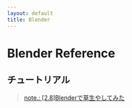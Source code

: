 ```yaml
---
layout: default
title: Blender
---
```


# Blender Reference

## チュートリアル

> [note.: [2.8]Blenderで草生やしてみた](https://note.mu/lab1092/n/n1cf5235183a5)
